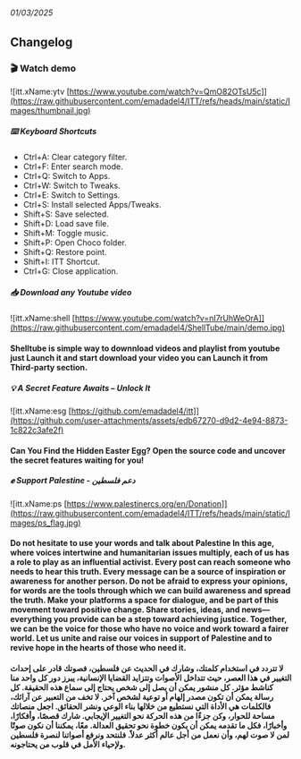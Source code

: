 ###### 01/03/2025

## Changelog

### 🎬 Watch demo

![itt.xName:ytv [https://www.youtube.com/watch?v=QmO82OTsU5c]](https://raw.githubusercontent.com/emadadel4/ITT/refs/heads/main/static/Images/thumbnail.jpg)

##### ⌨️ Keyboard Shortcuts

- Ctrl+A: Clear category filter.
- Ctrl+F: Enter search mode.
- Ctrl+Q: Switch to Apps.
- Ctrl+W: Switch to Tweaks.
- Ctrl+E: Switch to Settings.
- Ctrl+S: Install selected Apps/Tweaks.
- Shift+S: Save selected.
- Shift+D: Load save file.
- Shift+M: Toggle music.
- Shift+P: Open Choco folder.
- Shift+Q: Restore point.
- Shift+I: ITT Shortcut.
- Ctrl+G: Close application.

##### 📥 Download any Youtube video

![itt.xName:shell [https://www.youtube.com/watch?v=nI7rUhWeOrA]](https://raw.githubusercontent.com/emadadel4/ShellTube/main/demo.jpg)

#### Shelltube is simple way to downnload videos and playlist from youtube just Launch it and start download your video you can Launch it from Third-party section.

##### 💡 A Secret Feature Awaits – Unlock It

![itt.xName:esg [https://github.com/emadadel4/itt]](https://github.com/user-attachments/assets/edb67270-d9d2-4e94-8873-1c822c3afe2f)

#### Can You Find the Hidden Easter Egg? Open the source code and uncover the secret features waiting for you!

##### ✊ Support Palestine - دعم فلسطين

![itt.xName:ps [https://www.palestinercs.org/en/Donation]](https://raw.githubusercontent.com/emadadel4/ITT/refs/heads/main/static/Images/ps_flag.jpg)

#### Do not hesitate to use your words and talk about Palestine In this age, where voices intertwine and humanitarian issues multiply, each of us has a role to play as an influential activist. Every post can reach someone who needs to hear this truth. Every message can be a source of inspiration or awareness for another person. Do not be afraid to express your opinions, for words are the tools through which we can build awareness and spread the truth. Make your platforms a space for dialogue, and be part of this movement toward positive change. Share stories, ideas, and news—everything you provide can be a step toward achieving justice. Together, we can be the voice for those who have no voice and work toward a fairer world. Let us unite and raise our voices in support of Palestine and to revive hope in the hearts of those who need it.

#### لا تتردد في استخدام كلمتك، وشارك في الحديث عن فلسطين، فصوتك قادر على إحداث التغيير في هذا العصر، حيث تتداخل الأصوات وتتزايد القضايا الإنسانية، يبرز دور كل واحد منا كناشط مؤثر. كل منشور يمكن أن يصل إلى شخص يحتاج إلى سماع هذه الحقيقة. كل رسالة يمكن أن تكون مصدر إلهام أو توعية لشخص آخر. لا تخف من التعبير عن آرائك، فالكلمات هي الأداة التي نستطيع من خلالها بناء الوعي ونشر الحقائق. اجعل منصاتك مساحة للحوار، وكن جزءًا من هذه الحركة نحو التغيير الإيجابي. شارك قصصًا، وأفكارًا، وأخبارًا، فكل ما تقدمه يمكن أن يكون خطوة نحو تحقيق العدالة. معًا، يمكننا أن نكون صوتًا لمن لا صوت لهم، وأن نعمل من أجل عالم أكثر عدلاً. فلنتحد ونرفع أصواتنا لنصرة فلسطين ولإحياء الأمل في قلوب من يحتاجونه.
